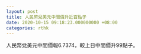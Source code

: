 ```yaml
---
layout: post
title: 人民幣兌美元中間價升近百點子
date: 2020-10-15 09:18:23.000000000 +08:00
categories: rthk
---
```


人民幣兌美元中間價報6.7374，較上日中間價升99點子。
